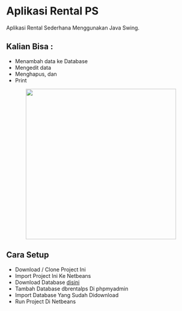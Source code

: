 # Aplikasi Rental PS
Aplikasi Rental Sederhana Menggunakan Java Swing.

## Kalian Bisa :

- Menambah data ke Database
- Mengedit data
- Menghapus, dan
- Print

<p align="center"><img src="https://drive.google.com/file/d/143kZp2RWbyl7W8_mOn_qFQa-qwIGLXJB/view?usp=sharing" width="400"></p>

## Cara Setup

- Download / Clone Project Ini
- Import Project Ini Ke Netbeans
- Download Database <a href="https://drive.google.com/file/d/1rbti8xrwQzbSiOObIm94_qDd6P6g6edR/view?usp=sharing" target="_blank" rel="noopener noreferrer">disini</a>
- Tambah Database dbrentalps Di phpmyadmin
- Import Database Yang Sudah Didownload
- Run Project Di Netbeans



